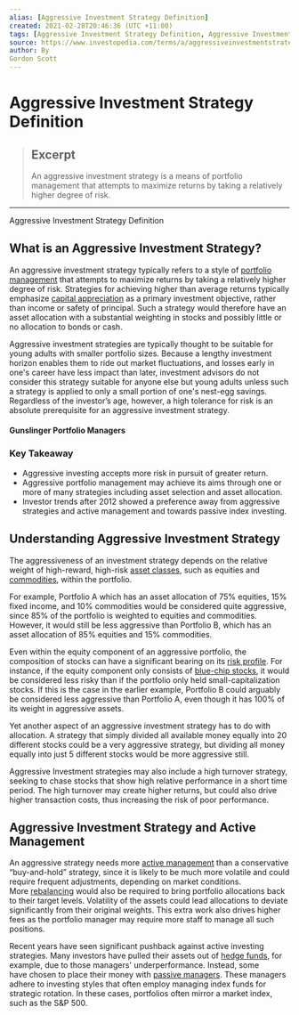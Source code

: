 ```yaml
---
alias: [Aggressive Investment Strategy Definition]
created: 2021-02-28T20:46:36 (UTC +11:00)
tags: [Aggressive Investment Strategy Definition, Aggressive Investment Strategy Definition]
source: https://www.investopedia.com/terms/a/aggressiveinvestmentstrategy.asp
author: By
Gordon Scott
---
```


# Aggressive Investment Strategy Definition

> ## Excerpt
> An aggressive investment strategy is a means of portfolio management that attempts to maximize returns by taking a relatively higher degree of risk.

---

Aggressive Investment Strategy Definition
## What is an Aggressive Investment Strategy?

An aggressive investment strategy typically refers to a style of [portfolio management](https://www.investopedia.com/terms/p/portfoliomanagement.asp) that attempts to maximize returns by taking a relatively higher degree of risk. Strategies for achieving higher than average returns typically emphasize [capital appreciation](https://www.investopedia.com/terms/c/capitalappreciation.asp) as a primary investment objective, rather than income or safety of principal. Such a strategy would therefore have an asset allocation with a substantial weighting in stocks and possibly little or no allocation to bonds or cash.

Aggressive investment strategies are typically thought to be suitable for young adults with smaller portfolio sizes. Because a lengthy investment horizon enables them to ride out market fluctuations, and losses early in one's career have less impact than later, investment advisors do not consider this strategy suitable for anyone else but young adults unless such a strategy is applied to only a small portion of one's nest-egg savings. Regardless of the investor’s age, however, a high tolerance for risk is an absolute prerequisite for an aggressive investment strategy.

#### Gunslinger Portfolio Managers

### Key Takeaway

-   Aggressive investing accepts more risk in pursuit of greater return.
-   Aggressive portfolio management may achieve its aims through one or more of many strategies including asset selection and asset allocation.
-   Investor trends after 2012 showed a preference away from aggressive strategies and active management and towards passive index investing.

## Understanding Aggressive Investment Strategy

The aggressiveness of an investment strategy depends on the relative weight of high-reward, high-risk [asset classes](https://www.investopedia.com/terms/a/assetclasses.asp), such as equities and [commodities](https://www.investopedia.com/terms/c/commodity.asp), within the portfolio.

For example, Portfolio A which has an asset allocation of 75% equities, 15% fixed income, and 10% commodities would be considered quite aggressive, since 85% of the portfolio is weighted to equities and commodities. However, it would still be less aggressive than Portfolio B, which has an asset allocation of 85% equities and 15% commodities.

Even within the equity component of an aggressive portfolio, the composition of stocks can have a significant bearing on its [risk profile](https://www.investopedia.com/terms/r/risk-profile.asp). For instance, if the equity component only consists of [blue-chip stocks](https://www.investopedia.com/terms/b/bluechipstock.asp), it would be considered less risky than if the portfolio only held small-capitalization stocks. If this is the case in the earlier example, Portfolio B could arguably be considered less aggressive than Portfolio A, even though it has 100% of its weight in aggressive assets.

Yet another aspect of an aggressive investment strategy has to do with allocation. A strategy that simply divided all available money equally into 20 different stocks could be a very aggressive strategy, but dividing all money equally into just 5 different stocks would be more aggressive still.

Aggressive Investment strategies may also include a high turnover strategy, seeking to chase stocks that show high relative performance in a short time period. The high turnover may create higher returns, but could also drive higher transaction costs, thus increasing the risk of poor performance.

## Aggressive Investment Strategy and Active Management

An aggressive strategy needs more [active management](https://www.investopedia.com/terms/a/activemanagement.asp) than a conservative “buy-and-hold” strategy, since it is likely to be much more volatile and could require frequent adjustments, depending on market conditions. More [rebalancing](https://www.investopedia.com/terms/r/rebalancing.asp) would also be required to bring portfolio allocations back to their target levels. Volatility of the assets could lead allocations to deviate significantly from their original weights. This extra work also drives higher fees as the portfolio manager may require more staff to manage all such positions.

Recent years have seen significant pushback against active investing strategies. Many investors have pulled their assets out of [hedge funds](https://www.investopedia.com/terms/h/hedgefund.asp), for example, due to those managers' underperformance. Instead, some have chosen to place their money with [passive managers](https://www.investopedia.com/terms/p/passivemanagement.asp). These managers adhere to investing styles that often employ managing index funds for strategic rotation. In these cases, portfolios often mirror a market index, such as the S&P 500.
